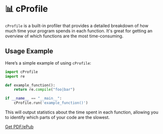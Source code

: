 # 📊 cProfile

`cProfile` is a built-in profiler that provides a detailed breakdown of how much time your program spends in each function. It's great for getting an overview of which functions are the most time-consuming.

## Usage Example

Here’s a simple example of using `cProfile`:

```python
import cProfile
import re

def example_function():
    return re.compile("foo|bar")

if __name__ == "__main__":
    cProfile.run('example_function()')
```

This will output statistics about the time spent in each function, allowing you to identify which parts of your code are the slowest.


[Get PDF/ePub](https://makepythonfaster.gumroad.com/l/get)

